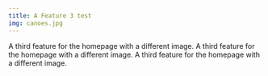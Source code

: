 ```yaml
---
title: A Feature 3 test
img: canoes.jpg
---
```

A third feature for the homepage with a different image. A third feature for the homepage with a different image. A third feature for the homepage with a different image. 
